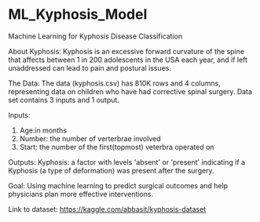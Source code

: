 # ML_Kyphosis_Model
Machine Learning for Kyphosis Disease Classification

About Kyphosis:
Kyphosis is an excessive forward curvature of the spine that affects between 1 in 200 adolescents in the USA each year, and if left unaddressed can lead to pain and postural issues.

The Data:
The data (kyphosis.csv) has 810K rows and 4 columns, representing data on children who have had corrective spinal surgery. Data set contains 3 inputs and 1 output. 

Inputs:
1. Age:in months
2. Number: the number of verterbrae involved
3. Start: the number of the first(topmost) veterbra operated on

Outputs:
Kyphosis: a factor with levels 'absent' or 'present' indicating if a Kyphosis (a type of deformation) was present after the surgery.

Goal:
Using machine learning to predict surgical outcomes and help physicians plan more effective interventions.


Link to dataset: https://kaggle.com/abbasit/kyphosis-dataset
